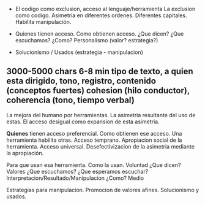 - El codigo como exclusion, acceso al lenguaje/herramienta
La exclusion como codigo. Asimetria en diferentes ordenes. Diferentes capitales.
Habilita manipulación.

- Quienes tienen acceso. Como obtienen acceso.
¿Que dicen? ¿Que escuchamos? ¿Como?
Personalismo (valor? estrategia?)

- Solucionismo / Usados (estrategia - manipulacion)

3000-5000 chars 6-8 min
tipo de texto, a quien esta dirigido, tono, registro, contenido (conceptos fuertes)
cohesion (hilo conductor), coherencia (tono, tiempo verbal)
--------------------------------------------------------------------------------

La mejora del humano por herramientas. La asimetria resultante del uso de estas.
El acceso desigual como expansion de esta asimetria.

**Quienes** tienen acceso preferencial. Como obtienen ese acceso. Una herramienta
habilita otras. Acceso temprano. Apropiacion social de la herramienta. Acceso
universal. Desefectivizacion de la asimetria mediante la apropiación.

Para que usan esa herramienta. Como la usan. Voluntad
¿Que dicen? Valores
¿Que escuchamos? ¿Que esperamos escuchar? Interpretacion/Resultado/Manipulacion
¿Como? Medio

Estrategias para manipulacion.
Promocion de valores afines.
Solucionismo y usados.

